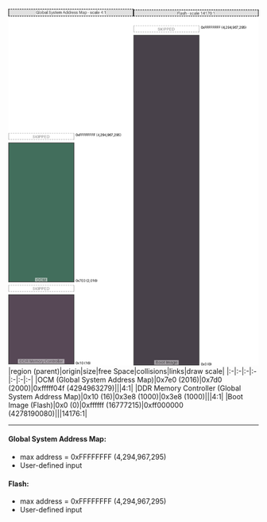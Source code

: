 ![memory map diagram](A7_region_freespace_exceeds_height-higher_maxaddress_set_diagram.png)
|region (parent)|origin|size|free Space|collisions|links|draw scale|
|:-|:-|:-|:-|:-|:-|:-|
|<span style='color:(4, 63, 39)'>OCM (Global System Address Map)</span>|0x7e0 (2016)|0x7d0 (2000)|0xfffff04f (4294963279)|||4:1|
|<span style='color:(32, 12, 30)'>DDR Memory Controller (Global System Address Map)</span>|0x10 (16)|0x3e8 (1000)|0x3e8 (1000)|||4:1|
|<span style='color:(12, 3, 15)'>Boot Image (Flash)</span>|0x0 (0)|0xffffff (16777215)|0xff000000 (4278190080)|||14176:1|

---
#### Global System Address Map:
- max address = 0xFFFFFFFF (4,294,967,295)
- User-defined input
#### Flash:
- max address = 0xFFFFFFFF (4,294,967,295)
- User-defined input